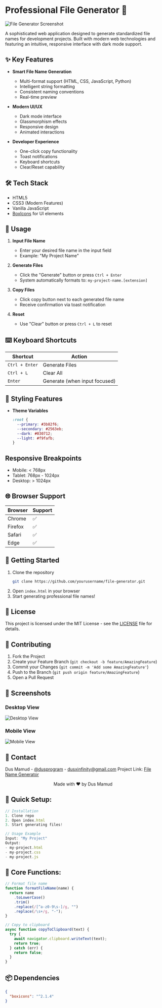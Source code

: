# Professional File Generator 🚀

![File Generator Screenshot](https://i.imgur.com/example.png) <!-- Note: You'll need to replace this with your actual screenshot URL -->

A sophisticated web application designed to generate standardized file names for development projects. Built with modern web technologies and featuring an intuitive, responsive interface with dark mode support.

## ✨ Key Features

- **Smart File Name Generation**

  - Multi-format support (HTML, CSS, JavaScript, Python)
  - Intelligent string formatting
  - Consistent naming conventions
  - Real-time preview

- **Modern UI/UX**

  - Dark mode interface
  - Glassmorphism effects
  - Responsive design
  - Animated interactions

- **Developer Experience**
  - One-click copy functionality
  - Toast notifications
  - Keyboard shortcuts
  - Clear/Reset capability

## 🛠️ Tech Stack

- HTML5
- CSS3 (Modern Features)
- Vanilla JavaScript
- [BoxIcons](https://boxicons.com/) for UI elements

## 📖 Usage

1. **Input File Name**

   - Enter your desired file name in the input field
   - Example: "My Project Name"

2. **Generate Files**

   - Click the "Generate" button or press `Ctrl + Enter`
   - System automatically formats to: `my-project-name.[extension]`

3. **Copy Files**

   - Click copy button next to each generated file name
   - Receive confirmation via toast notification

4. **Reset**
   - Use "Clear" button or press `Ctrl + L` to reset

## ⌨️ Keyboard Shortcuts

| Shortcut       | Action                        |
| -------------- | ----------------------------- |
| `Ctrl + Enter` | Generate Files                |
| `Ctrl + L`     | Clear All                     |
| `Enter`        | Generate (when input focused) |

## 💅 Styling Features

- **Theme Variables**
  ```css
  :root {
    --primary: #3b82f6;
    --secondary: #2563eb;
    --dark: #030712;
    --light: #f9fafb;
  }
  ```

## Responsive Breakpoints

- Mobile: < 768px
- Tablet: 768px - 1024px
- Desktop: > 1024px

## 🌐 Browser Support

| Browser | Support |
| ------- | ------- |
| Chrome  | ✅      |
| Firefox | ✅      |
| Safari  | ✅      |
| Edge    | ✅      |

## 🚀 Getting Started

1. Clone the repository
   ```bash
   git clone https://github.com/yourusername/file-generator.git
   ```
2. Open `index.html` in your browser
3. Start generating professional file names!

## 📝 License

This project is licensed under the MIT License - see the [LICENSE](#) file for details.

## 🤝 Contributing

1. Fork the Project
2. Create your Feature Branch (`git checkout -b feature/AmazingFeature`)
3. Commit your Changes (`git commit -m 'Add some AmazingFeature'`)
4. Push to the Branch (`git push origin feature/AmazingFeature`)
5. Open a Pull Request

## 📸 Screenshots

### Desktop View

![Desktop View](url)

### Mobile View

![Mobile View](url)

## 📮 Contact

Dus Mamud - [@dusprogram](#) - [dusxinfinity@gmail.com](#)
Project Link: [File Name Generator](https://github.com/dusprogram/file-name-generator)

<p align="center">Made with ❤️ by Dus Mamud</p>

## 📌 Quick Setup:

```javascript
// Installation
1. Clone repo
2. Open index.html
3. Start generating files!

// Usage Example
Input: "My Project"
Output:
- my-project.html
- my-project.css
- my-project.js
```

## 🔧 Core Functions:

```javascript
// Format file name
function formatFileName(name) {
  return name
    .toLowerCase()
    .trim()
    .replace(/[^a-z0-9\s-]/g, "")
    .replace(/\s+/g, "-");
}

// Copy to clipboard
async function copyToClipboard(text) {
  try {
    await navigator.clipboard.writeText(text);
    return true;
  } catch (err) {
    return false;
  }
}
```

## 📦 Dependencies

```json
{
  "boxicons": "^2.1.4"
}
```
